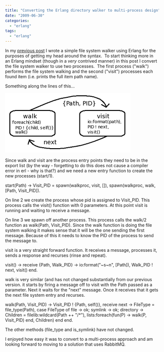 ```yaml
---
title: "Converting the Erlang directory walker to multi-process design"
date: "2009-06-30"
categories: 
  - "erlang"
tags: 
  - "erlang"
---
```


In my [previous post](http://www.roberthorvick.com/2009/06/29/walking-the-directory-tree-in-erlang/) I wrote a simple file system walker using Erlang for the purposes of getting my head around the syntax.  To start thinking more in an Erlang mindset (though in a _very_ contrived manner) in this post I convert the file system walker to use two processes.  The first process ("walk") performs the file system walking and the second ("visit") processes each found item (i.e. prints the full item path name).

Something along the lines of this...

![walk-visit](/images/archive/walk-visit1.png "walk-visit")

Since walk and visit are the process entry points they need to be in the export list (by the way - forgetting to do this does not cause a compiler error in erl - why is that?) and we need a new entry function to create the new processes (start/1).

start(Path) ->
	Visit\_PID = spawn(walkproc, visit, \[\]),
	spawn(walkproc, walk, \[Path, Visit\_PID\]).

On line 2 we create the process whose pid is assigned to Visit\_PID. This process calls the visit() function with 0 parameters. At this point visit is running and waiting to receive a message.

On line 3 we spawn off another process. This process calls the walk/2 function as walk(Path, Visit\_PID). Since the walk function is doing the file system walking it makes sense that it will be the one sending the first message. Because of this it needs to know the PID of the process to send the message to.

visit is a very straight forward function. It receives a message, processes it, sends a response and recurses (rinse and repeat).

visit() ->
	receive
		{Path, Walk\_PID} ->
			io:format("~s~n", \[Path\]),
			Walk\_PID ! next,
			visit()
	end.

walk is very similar (and has not changed substantially from our previous version. it starts by firing a message off to visit with the Path passed as a parameter. Next it waits for the "next" message. Once it receives that it gets the next file system entry and recurses.

walk(Path, Visit\_PID) ->
	Visit\_PID ! {Path, self()},
	receive
		next ->
			FileType = file\_type(Path),
			case FileType of
				file ->
					ok;
				symlink ->
					ok;
				directory ->
					Children = filelib:wildcard(Path ++ "/\*"),
					lists:foreach(fun(P) -> walk(P, Visit\_PID) end, Children)
			end
	end.

The other methods (file\_type and is\_symlink) have not changed.

I enjoyed how easy it was to convert to a multi-process approach and am looking forward to moving to a solution that uses RabbitMQ.
